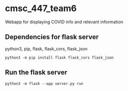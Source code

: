 # cmsc_447_team6
Webapp for displaying COVID info and relevant information

## Dependencies for flask server
python3, pip, flask, flask_cors, flask_json

```
python3 -m pip install flask flask_cors flask_json
```

## Run the flask server
```
python3 -m flask --app server.py run
```

